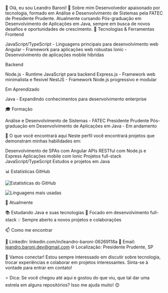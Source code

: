 👋 Olá, eu sou Leandro Baroni!
🎯 Sobre mim
Desenvolvedor apaixonado por tecnologia, formado em Análise e Desenvolvimento de Sistemas pela FATEC de Presidente Prudente. Atualmente cursando Pós-graduação em Desenvolvimento de Aplicações em Java, sempre em busca de novos desafios e oportunidades de crescimento.
🚀 Tecnologias & Ferramentas
Frontend

JavaScript/TypeScript - Linguagens principais para desenvolvimento web
Angular - Framework para aplicações web robustas
Ionic - Desenvolvimento de aplicações mobile híbridas

Backend

Node.js - Runtime JavaScript para backend
Express.js - Framework web minimalista e flexível
NestJS - Framework Node.js progressivo e modular

Em Aprendizado

Java - Expandindo conhecimentos para desenvolvimento enterprise

🎓 Formação

Análise e Desenvolvimento de Sistemas - FATEC Presidente Prudente
Pós-graduação em Desenvolvimento de Aplicações em Java - Em andamento

💼 O que você encontrará aqui
Neste perfil você encontrará projetos que demonstram minhas habilidades em:

Desenvolvimento de SPAs com Angular
APIs RESTful com Node.js e Express
Aplicações mobile com Ionic
Projetos full-stack JavaScript/TypeScript
Estudos e projetos em Java

📊 Estatísticas GitHub

![Estatísticas do GitHub](https://github-readme-stats.vercel.app/api?username=leandrobaroni&show_icons=true&theme=radical&locale=pt-br)

![Linguagens mais usadas](https://github-readme-stats.vercel.app/api/top-langs/?username=LeandroBaroni&layout=compact&theme=radical&locale=pt-br)

🌱 Atualmente

📚 Estudando Java e suas tecnologias
🎯 Focado em desenvolvimento full-stack
💡 Sempre aberto a novos projetos e colaborações

📫 Como me encontrar

💼 LinkedIn: linkedin.com/in/leandro-baroni-06269118a
📧 Email: leandro.baroni.dev@gmail.com
🌐 Localização: Presidente Prudente, SP

🤝 Vamos conectar!
Estou sempre interessado em discutir sobre tecnologia, trocar experiências e colaborar em projetos interessantes. Sinta-se à vontade para entrar em contato!

⭐ Dica: Se você chegou até aqui e gostou do que viu, que tal dar uma estrela em alguns repositórios? Isso me ajuda muito! 😊
